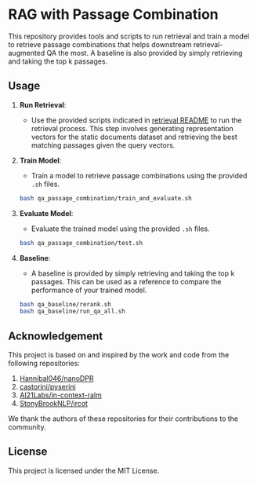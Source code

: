 # RAG with Passage Combination

This repository provides tools and scripts to run retrieval and train a model to retrieve passage combinations that helps downstream retrieval-augmented QA the most. A baseline is also provided by simply retrieving and taking the top k passages.

## Usage

1. **Run Retrieval**: 
   - Use the provided scripts indicated in [retrieval README](retrieval/README.md) to run the retrieval process. This step involves generating representation vectors for the static documents dataset and retrieving the best matching passages given the query vectors.

2. **Train Model**:
   - Train a model to retrieve passage combinations using the provided `.sh` files.
   ```bash
   bash qa_passage_combination/train_and_evaluate.sh
   ```

3. **Evaluate Model**:
   - Evaluate the trained model using the provided `.sh` files.
   ```bash
   bash qa_passage_combination/test.sh
   ```

4. **Baseline**:
   - A baseline is provided by simply retrieving and taking the top k passages. This can be used as a reference to compare the performance of your trained model.
   ```bash
   bash qa_baseline/rerank.sh
   bash qa_baseline/run_qa_all.sh
   ```

## Acknowledgement

This project is based on and inspired by the work and code from the following repositories:

1. [Hannibal046/nanoDPR](https://github.com/Hannibal046/nanoDPR)
2. [castorini/pyserini](https://github.com/castorini/pyserini)
3. [AI21Labs/in-context-ralm](https://github.com/AI21Labs/in-context-ralm)
4. [StonyBrookNLP/ircot](https://github.com/StonyBrookNLP/ircot)

We thank the authors of these repositories for their contributions to the community.


## License

This project is licensed under the MIT License.
